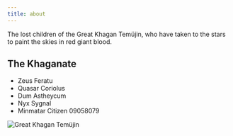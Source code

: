 ```yaml
---
title: about
---
```


The lost children of the Great Khagan Temüjin, who have taken to the stars to paint the skies in red giant blood.

## The Khaganate

- Zeus Feratu
- Quasar Coriolus
- Dum Astheycum
- Nyx Sygnal
- Minmatar Citizen 09058079


![Great Khagan Temüjin](https://i.pinimg.com/originals/4e/48/73/4e487350ef72cd0d23e232e019d3029d.jpg)